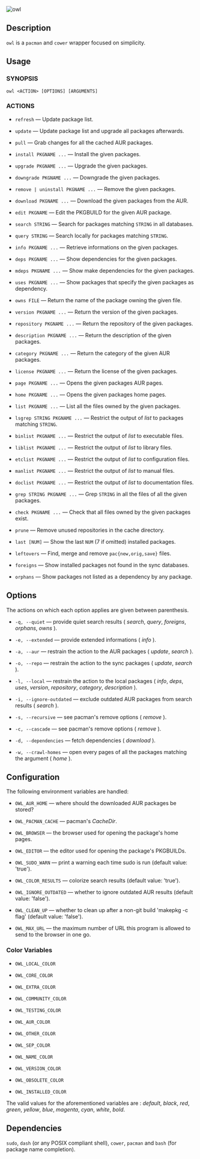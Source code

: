![owl](https://github.com/baskerville/owl/raw/master/logo/owl-logo.jpg)

## Description

`owl` is a `pacman` and `cower` wrapper focused on simplicity.

## Usage

### SYNOPSIS

    owl <ACTION> [OPTIONS] [ARGUMENTS]

### ACTIONS

- `refresh` — Update package list.

- `update` — Update package list and upgrade all packages afterwards.

- `pull` — Grab changes for all the cached AUR packages.

- `install PKGNAME ...` — Install the given packages.

- `upgrade PKGNAME ...` — Upgrade the given packages.

- `downgrade PKGNAME ...` — Downgrade the given packages.

- `remove | uninstall PKGNAME ...` — Remove the given packages.

- `download PKGNAME ...` — Download the given packages from the AUR.

- `edit PKGNAME` — Edit the PKGBUILD for the given AUR package.

- `search STRING` — Search for packages matching `STRING` in all databases.

- `query STRING` — Search locally for packages matching `STRING`.

- `info PKGNAME ...` — Retrieve informations on the given packages.

- `deps PKGNAME ...` — Show dependencies for the given packages.

- `mdeps PKGNAME ...` — Show make dependencies for the given packages.

- `uses PKGNAME ...` — Show packages that specify the given packages as dependency.

- `owns FILE` — Return the name of the package owning the given file.

- `version PKGNAME ...` — Return the version of the given packages.

- `repository PKGNAME ...` — Return the repository of the given packages.

- `description PKGNAME ...` — Return the description of the given packages.

- `category PKGNAME ...` — Return the category of the given AUR packages.

- `license PKGNAME ...` — Return the license of the given packages.

- `page PKGNAME ...` — Opens the given packages AUR pages.

- `home PKGNAME ...` — Opens the given packages home pages.

- `list PKGNAME ...` — List all the files owned by the given packages.

- `lsgrep STRING PKGNAME ...` — Restrict the output of *list* to packages matching `STRING`.

- `binlist PKGNAME ...` — Restrict the output of *list* to executable files.

- `liblist PKGNAME ...` — Restrict the output of *list* to library files.

- `etclist PKGNAME ...` — Restrict the output of *list* to configuration files.

- `manlist PKGNAME ...` — Restrict the output of *list* to manual files.

- `doclist PKGNAME ...` — Restrict the output of *list* to documentation files.

- `grep STRING PKGNAME ...` — Grep `STRING` in all the files of all the given packages.

- `check PKGNAME ...` — Check that all files owned by the given packages exist.

- `prune` — Remove unused repositories in the cache directory.

- `last [NUM]` — Show the last `NUM` (7 if omitted) installed packages.

- `leftovers` — Find, merge and remove `pac{new,orig,save}` files.

- `foreigns` — Show installed packages not found in the sync databases.

- `orphans` — Show packages not listed as a dependency by any package.

## Options
The actions on which each option applies are given between parenthesis.

- `-q, --quiet` — provide quiet search results ( *search*, *query*, *foreigns*, *orphans*, *owns* ).

- `-e, --extended` — provide extended informations ( *info* ).

- `-a, --aur` — restrain the action to the AUR packages ( *update*, *search* ).

- `-o, --repo` — restrain the action to the sync packages ( *update*, *search* ).

- `-l, --local` — restrain the action to the local packages ( *info*, *deps*, *uses*, *version*, *repository*, *category*, *description* ).

- `-i, --ignore-outdated` — exclude outdated AUR packages from search results ( *search* ).

- `-s, --recursive` — see pacman's remove options ( *remove* ).

- `-c, --cascade` — see pacman's remove options ( *remove* ).

- `-d, --dependencies` — fetch dependencies ( *download* ).

- `-w, --crawl-homes` — open every pages of all the packages matching the argument ( *home* ).

## Configuration

The following environment variables are handled:

- `OWL_AUR_HOME` — where should the downloaded AUR packages be stored?

- `OWL_PACMAN_CACHE` — pacman's *CacheDir*.

- `OWL_BROWSER` — the browser used for opening the package's home pages.

- `OWL_EDITOR` — the editor used for opening the package's PKGBUILDs.

- `OWL_SUDO_WARN` — print a warning each time sudo is run (default value: 'true').

- `OWL_COLOR_RESULTS` — colorize search results (default value: 'true').

- `OWL_IGNORE_OUTDATED` — whether to ignore outdated AUR results (default value: 'false').

- `OWL_CLEAN_UP` — whether to clean up after a non-git build 'makepkg -c flag' (default value: 'false').

- `OWL_MAX_URL` — the maximum number of URL this program is allowed to send to the browser in one go.

### Color Variables

- `OWL_LOCAL_COLOR`

- `OWL_CORE_COLOR`

- `OWL_EXTRA_COLOR`

- `OWL_COMMUNITY_COLOR`

- `OWL_TESTING_COLOR`

- `OWL_AUR_COLOR`

- `OWL_OTHER_COLOR`

- `OWL_SEP_COLOR`

- `OWL_NAME_COLOR`

- `OWL_VERSION_COLOR`

- `OWL_OBSOLETE_COLOR`

- `OWL_INSTALLED_COLOR`

The valid values for the aforementioned variables are : *default*, *black*, *red*, *green*, *yellow*, *blue*, *magenta*, *cyan*, *white*, *bold*.

## Dependencies

`sudo`, `dash` (or any POSIX compliant shell), `cower`, `pacman` and `bash` (for package name completion).
